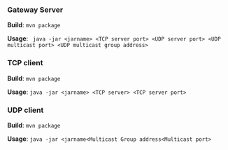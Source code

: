 ### Gateway Server

**Build**:
```mvn package```

**Usage**:
``` java -jar <jarname> <TCP server port> <UDP server port> <UDP multicast port> <UDP multicast group address>```

### TCP client

**Build**:
```mvn package```

**Usage**:
```java -jar <jarname> <TCP server> <TCP server port>```

### UDP client

**Build**:
```mvn package```

**Usage**:
```java -jar <jarname<Multicast Group address<Multicast port>```
